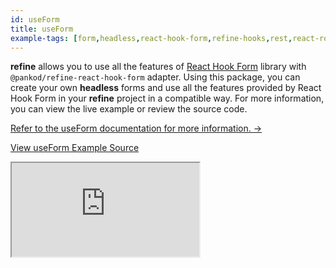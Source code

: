 ```yaml
---
id: useForm
title: useForm
example-tags: [form,headless,react-hook-form,refine-hooks,rest,react-router]
---
```


**refine** allows you to use all the features of [React Hook Form](https://react-hook-form.com/) library with `@pankod/refine-react-hook-form` adapter. Using this package, you can create your own **headless** forms and use all the features provided by React Hook Form in your **refine** project in a compatible way. For more information, you can view the live example or review the source code.

[Refer to the useForm documentation for more information. →](/packages/documentation/react-hook-form/useForm.md)

[View useForm Example Source](https://github.com/pankod/refine/tree/master/examples/form/reactHookForm/useForm)

<iframe loading="lazy" src="https://stackblitz.com//github/pankod/refine/tree/master/examples/form/reactHookForm/useForm?embed=1&view=preview&theme=dark&preset=node"
    style={{width: "100%", height:"80vh", border: "0px", borderRadius: "8px", overflow:"hidden"}}
    title="refine-react-hook-form-example"
></iframe>
